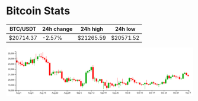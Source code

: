 # Bitcoin Stats

BTC/USDT|24h change|24h high|24h low|
|---|---|---|---|
|$20714.37|-2.57%|$21265.59|$20571.52|

<img src="./chart.svg">
